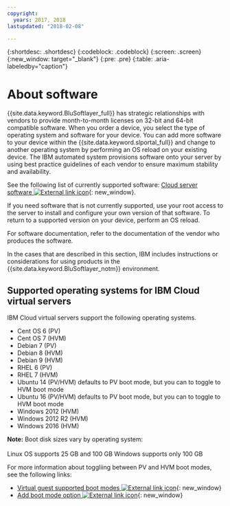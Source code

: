```yaml
---
copyright:
  years: 2017, 2018
lastupdated: "2018-02-08"

---
```


{:shortdesc: .shortdesc}
{:codeblock: .codeblock}
{:screen: .screen}
{:new_window: target="_blank"}
{:pre: .pre}
{:table: .aria-labeledby="caption"}

# About software

{{site.data.keyword.BluSoftlayer_full}} has strategic relationships with vendors to provide month-to-month licenses on 32-bit and 64-bit compatible software.  When you order a device, you select the type of operating system and software for your device. You can add more software to your device within the {{site.data.keyword.slportal_full}} and change to another operating system by performing an OS reload <!-- (../managing/perform-os-reload-device.html)--> on your existing device. The IBM automated system provisions software onto your server by using best practice guidelines of each vendor to ensure maximum stability and availability.

See the following list of currently supported software: [Cloud server software ![External link icon](../../icons/launch-glyph.svg "External link icon")](https://www.ibm.com/cloud-computing/bluemix/cloud-server-software){: new_window}.

If you need software that is not currently supported, use your root access to the server to install and configure your own version of that software.  To return to a supported version on your device, perform an OS reload.

For software documentation, refer to the documentation of the vendor who produces the software.

In the cases that are described in this section, IBM includes instructions or considerations for using products in the {{site.data.keyword.BluSoftlayer_notm}} environment.

## Supported operating systems for IBM Cloud virtual servers
IBM Cloud virtual servers support the following operating systems.

- Cent OS 6 (PV)
- Cent OS 7 (HVM)
- Debian 7 (PV)
- Debian 8 (HVM)
- Debian 9 (HVM)
- RHEL 6 (PV)
- RHEL 7 (HVM)
- Ubuntu 14 (PV/HVM) defaults to PV boot mode, but you can to toggle to HVM boot mode
- Ubuntu 16 (PV/HVM) defaults to PV boot mode, but you can to toggle to HVM boot mode
- Windows 2012 (HVM)
- Windows 2012 R2 (HVM)
- Windows 2016 (HVM)

**Note:** Boot disk sizes vary by operating system:<br>  
Linux OS supports 25 GB and 100 GB
Windows supports only 100 GB

For more information about toggliing between PV and HVM boot modes, see the following links:
* [Virtual guest supported boot modes ![External link icon](../../icons/launch-glyph.svg "External link icon")](https://sldn.softlayer.com/reference/services/SoftLayer_Virtual_Guest_Block_Device_Template_Group/getSupportedBootModes){: new_window}
* [Add boot mode option ![External link icon](../../icons/launch-glyph.svg "External link icon")](https://github.com/softlayer/softlayer-python/pull/936/files/09c35a9595651d66f3e117a055efe585745ba2b3){: new_window}


